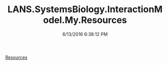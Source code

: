 ﻿---
title: LANS.SystemsBiology.InteractionModel.My.Resources
date: 6/13/2016 6:38:12 PM
---

[Resources](T-LANS.SystemsBiology.InteractionModel.My.Resources.Resources.html)
